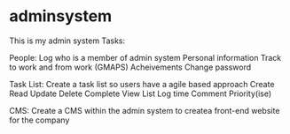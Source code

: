 # adminsystem

This is my admin system
Tasks:

People: Log who is a member of admin system
Personal information
Track to work and from work (GMAPS)
Acheivements
Change password


Task List: Create a task list so users have a agile based approach
Create
Read
Update
Delete
Complete
View List
Log time
Comment
Priority(ise)


CMS: Create a CMS within the admin system to createa  front-end website for the company
